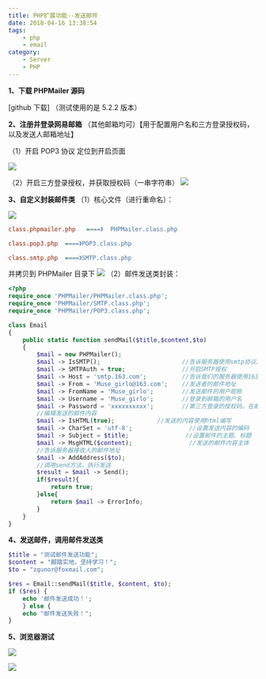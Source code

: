 ```yaml
---
title: PHP扩展功能--发送邮件
date: 2018-04-16 13:38:54
tags:
    - php
    - email
category:
    - Server
    - PHP
---
```


**1、下载 PHPMailer 源码**

[github 下载]
（测试使用的是 5.2.2 版本）

**2、注册并登录网易邮箱**
（其他邮箱均可）【用于配置用户名和三方登录授权码，以及发送人邮箱地址】

（1）开启 POP3 协议 定位到开启页面

<!--more-->

![](https://images2018.cnblogs.com/blog/1049028/201803/1049028-20180327171400339-1436550372.png)

（2）开启三方登录授权，并获取授权码（一串字符串）
![](https://images2018.cnblogs.com/blog/1049028/201803/1049028-20180327171327537-1436075640.png)

**3、自定义封装邮件类**
（1）核心文件（进行重命名）：

![](https://images2018.cnblogs.com/blog/1049028/201803/1049028-20180327163714902-341662125.png)

```ini
class.phpmailer.php   ====》  PHPMailer.class.php

class.pop3.php  ====》POP3.class.php

class.smtp.php  ====》SMTP.class.php
```

并拷贝到 PHPMailer 目录下
![](https://images2018.cnblogs.com/blog/1049028/201803/1049028-20180327163714902-341662125.png)
（2）邮件发送类封装：

```php
<?php
require_once 'PHPMailer/PHPMailer.class.php';
require_once 'PHPMailer/SMTP.class.php';
require_once 'PHPMailer/POP3.class.php';

class Email
{
    public static function sendMail($title,$content,$to)
    {
        $mail = new PHPMailer();
        $mail -> IsSMTP();                       //告诉服务器使用smtp协议发送
        $mail -> SMTPAuth = true;                //开启SMTP授权
        $mail -> Host = 'smtp.163.com';          //告诉我们的服务器使用163的smtp服务器发送
        $mail -> From = 'Muse_girlo@163.com';    //发送者的邮件地址
        $mail -> FromName = 'Muse_girlo';        //发送邮件的用户昵称
        $mail -> Username = 'Muse_girlo';        //登录到邮箱的用户名
        $mail -> Password = 'xxxxxxxxxx';        //第三方登录的授权码，在邮箱里面设置
        //编辑发送的邮件内容
        $mail -> IsHTML(true);            //发送的内容使用html编写
        $mail -> CharSet = 'utf-8';                //设置发送内容的编码
        $mail -> Subject = $title;                //设置邮件的主题、标题
        $mail -> MsgHTML($content);                //发送的邮件内容主体
        //告诉服务器接收人的邮件地址
        $mail -> AddAddress($to);
        //调用send方法，执行发送
        $result = $mail -> Send();
        if($result){
            return true;
        }else{
            return $mail -> ErrorInfo;
        }
    }
}
```

**4、发送邮件，调用邮件发送类**

```php
$title = "测试邮件发送功能";
$content = "脚踏实地，坚持学习！";
$to = "zqunor@foxmail.com";

$res = Email::sendMail($title, $content, $to);
if ($res) {
    echo '邮件发送成功！';
    } else {
    echo "邮件发送失败！";
}
```

**5、浏览器测试**

![](https://images2018.cnblogs.com/blog/1049028/201803/1049028-20180327170739982-368374531.png)

![](https://images2018.cnblogs.com/blog/1049028/201803/1049028-20180327170830831-1433469872.png)

[github下载]: https://github.com/PHPMailer/PHPMailer
